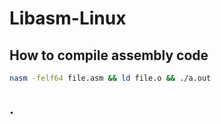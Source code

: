 # Libasm-Linux

## How to compile assembly code

``` bash
nasm -felf64 file.asm && ld file.o && ./a.out
```

## .
